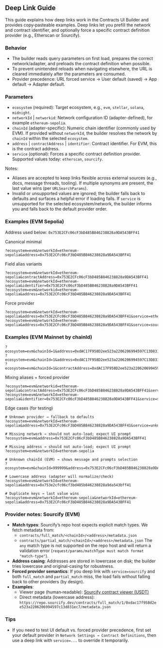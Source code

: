## Deep Link Guide

This guide explains how deep links work in the Contracts UI Builder and provides copy‑pasteable examples. Deep links let you prefill the network and contract identifier, and optionally force a specific contract definition provider (e.g., Etherscan or Sourcify).

### Behavior

- The builder reads query parameters on first load, prepares the correct network/adapter, and preloads the contract definition when possible.
- To prevent unintended reloads when navigating elsewhere, the URL is cleared immediately after the parameters are consumed.
- Provider precedence: URL forced service → User default (saved) → App default → Adapter default.

### Parameters

- `ecosystem` (required): Target ecosystem, e.g., `evm`, `stellar`, `solana`, `midnight`.
- `networkId` | `networkid`: Network configuration ID (adapter-defined), for example `ethereum-sepolia`.
- `chainId` (adapter-specific): Numeric chain identifier (commonly used by EVM). If provided without `networkId`, the builder resolves the network by `chainId` within the selected `ecosystem`.
- `address` | `contractAddress` | `identifier`: Contract identifier. For EVM, this is the contract address.
- `service` (optional): Forces a specific contract definition provider. Supported values today: `etherscan`, `sourcify`.

Notes:

- Aliases are accepted to keep links flexible across external sources (e.g., docs, message threads, tooling). If multiple synonyms are present, the last value wins (per `URLSearchParams`).
- Invalid or unsupported values are ignored; the builder falls back to defaults and surfaces a helpful error if loading fails. If `service` is unsupported for the selected ecosystem/network, the builder informs you and falls back to the default provider order.

### Examples (EVM Sepolia)

Address used below: `0x753E2CFc06cF3bD485B846238828a9DA543BFF41`

Canonical minimal

```text
?ecosystem=evm&networkId=ethereum-sepolia&address=0x753E2CFc06cF3bD485B846238828a9DA543BFF41
```

Field alias variants

```text
?ecosystem=evm&networkId=ethereum-sepolia&contractAddress=0x753E2CFc06cF3bD485B846238828a9DA543BFF41
?ecosystem=evm&networkId=ethereum-sepolia&identifier=0x753E2CFc06cF3bD485B846238828a9DA543BFF41
?ecosystem=evm&networkid=ethereum-sepolia&address=0x753E2CFc06cF3bD485B846238828a9DA543BFF41
```

Force provider

```text
?ecosystem=evm&networkId=ethereum-sepolia&address=0x753E2CFc06cF3bD485B846238828a9DA543BFF41&service=etherscan
?ecosystem=evm&networkId=ethereum-sepolia&address=0x753E2CFc06cF3bD485B846238828a9DA543BFF41&service=sourcify
```

### Examples (EVM Mainnet by chainId)

```text
?ecosystem=evm&chainId=1&address=0xdAC17F958D2ee523a2206206994597C13D831ec7
?ecosystem=evm&chainId=1&address=0xdAC17F958D2ee523a2206206994597C13D831ec7&service=etherscan
?ecosystem=evm&chainId=1&contractAddress=0xdAC17F958D2ee523a2206206994597C13D831ec7&service=sourcify
```

Mixing aliases + forced provider

```text
?ecosystem=evm&networkid=ethereum-sepolia&contractAddress=0x753E2CFc06cF3bD485B846238828a9DA543BFF41&service=etherscan
?ecosystem=evm&networkId=ethereum-sepolia&identifier=0x753E2CFc06cF3bD485B846238828a9DA543BFF41&service=sourcify
```

Edge cases (for testing)

```text
# Unknown provider → fallback to defaults
?ecosystem=evm&networkId=ethereum-sepolia&address=0x753E2CFc06cF3bD485B846238828a9DA543BFF41&service=unknown

# Missing network → should not auto-load; expect UI prompt
?ecosystem=evm&address=0x753E2CFc06cF3bD485B846238828a9DA543BFF41

# Missing address → should not auto-load; expect UI prompt
?ecosystem=evm&networkId=ethereum-sepolia

# Unknown chainId (EVM) → shows message and prompts selection
?ecosystem=evm&chainId=999999&address=0x753E2CFc06cF3bD485B846238828a9DA543BFF41

# Lowercase address (adapter will normalize/check)
?ecosystem=evm&networkId=ethereum-sepolia&address=0x753e2cfc06cf3bd485b846238828a9da543bff41

# Duplicate keys → last value wins
?ecosystem=evm&networkId=ethereum-sepolia&networkId=ethereum-sepolia&address=0x753E2CFc06cF3bD485B846238828a9DA543BFF41
```

### Provider notes: Sourcify (EVM)

- **Match types**: Sourcify’s repo host expects explicit match types. We fetch metadata from:
  - `contracts/full_match/<chainId>/<address>/metadata.json`
  - `contracts/partial_match/<chainId>/<address>/metadata.json`
    The `any` match type is not supported on the repo host and will return a validation error (`request/params/matchType must match format "match-type"`).
- **Address casing**: Addresses are stored in lowercase on disk; the builder tries lowercase and original-casing for robustness.
- **Forced provider semantics**: If you deep link with `service=sourcify` and both `full_match` and `partial_match` miss, the load fails without falling back to other providers (by design).
- **Examples**:
  - Viewer page (human‑readable): [Sourcify contract viewer (USDT)](https://repo.sourcify.dev/1/0xdAC17F958D2ee523a2206206994597C13D831ec7)
  - Direct metadata (lowercase address): `https://repo.sourcify.dev/contracts/full_match/1/0xdac17f958d2ee523a2206206994597c13d831ec7/metadata.json`

### Tips

- If you need to test UI default vs. forced provider precedence, first set your default provider in `Network Settings → Contract Definitions`, then use a deep link with `service=...` to override it temporarily.
